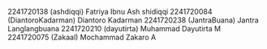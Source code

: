 2241720138 (ashdiqqi) Fatriya Ibnu Ash shidiqqi
2241720084 (DiantoroKadarman) Diantoro Kadarman
2241720238 (JantraBuana) Jantra Langlangbuana
2241720210 (dayutirta) Muhammad Dayutirta M
2241720075 (Zakaal) Mochammad Zakaro A
